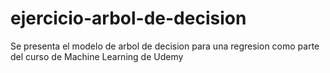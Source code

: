 # ejercicio-arbol-de-decision
Se presenta el modelo de arbol de decision para una regresion como parte del curso de Machine Learning de Udemy
